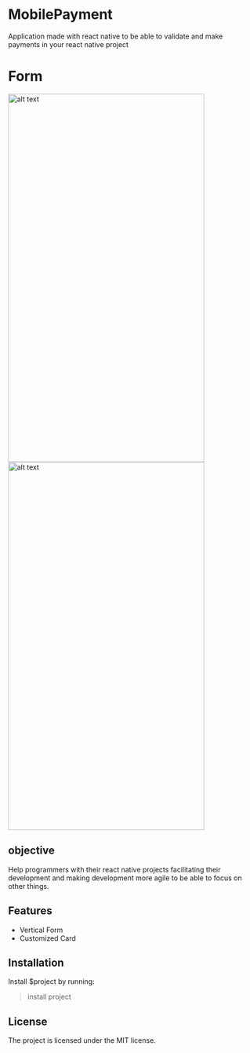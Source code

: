 # MobilePayment
Application made with react native to be able to validate and make payments in your react native project


# Form
<div>
  <img src="https://i.imgur.com/qADDUGx.jpg" alt="alt text" width="400" height="750">
  <img src="https://i.imgur.com/3g6LSWr.jpg" alt="alt text" width="400" height="750">
</div>

## objective

Help programmers with their react native projects facilitating their development 
and making development more agile to be able to focus on other things.

Features
--------

- Vertical Form
- Customized Card

Installation
------------

Install $project by running:
>install project

License
-------

The project is licensed under the MIT license.
